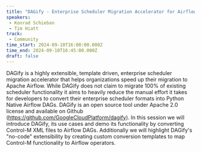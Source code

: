 ```yaml
---
title: "DAGify - Enterprise Scheduler Migration Accelerator for Airflow"
speakers:
 - Konrad Schieban
 - Tim Hiatt
track:
 - Community
time_start: 2024-09-10T16:00:00.000Z
time_end: 2024-09-10T16:45:00.000Z
draft: false
---
```


DAGify is a highly extensible, template driven, enterprise scheduler migration accelerator that helps organizations speed up their migration to Apache Airflow. While DAGify does not claim to migrate 100% of existing scheduler functionality it aims to heavily reduce the manual effort it takes for developers to convert their enterprise scheduler formats into Python Native Airflow DAGs.
DAGify is an open source tool under Apache 2.0 license and available on Github (https://github.com/GoogleCloudPlatform/dagify).
In this session we will introduce DAGify, its use cases and demo its functionality by converting Control-M XML files to Airflow DAGs.
Additionally we will highlight DAGify's "no-code" extensibility by creating custom conversion templates to map Control-M functionality to Airflow operators.